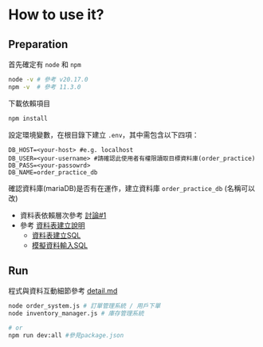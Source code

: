 # How to use it?

## Preparation

首先確定有 `node` 和 `npm` 

```bash
node -v # 參考 v20.17.0
npm -v  # 參考 11.3.0
```

下載依賴項目

```bash
npm install
```

設定環境變數，在根目錄下建立 `.env`，其中需包含以下四項：

```env
DB_HOST=<your-host> #e.g. localhost
DB_USER=<your-username> #請確認此使用者有權限讀取目標資料庫(order_practice)
DB_PASS=<your-passowrd>
DB_NAME=order_practice_db
```

確認資料庫(mariaDB)是否有在運作，建立資料庫 `order_practice_db` (名稱可以改)
- 資料表依賴層次參考 [討論#1](https://github.com/NFU-Database-Group/Order-Practice/discussions/1#discussioncomment-13127160)
- 參考 [資料表建立說明](../order-practice-db-init/README.md)
    - [資料表建立SQL](../order-practice-db-init/scripts/tables.sql)
    - [模擬資料輸入SQL](../order-practice-db-init/scripts/data.sql)

## Run

程式與資料互動細節參考 [detail.md](./detail.md)

```bash
node order_system.js # 訂單管理系統 / 用戶下單
node inventory_manager.js # 庫存管理系統

# or
npm run dev:all #參見package.json
```
